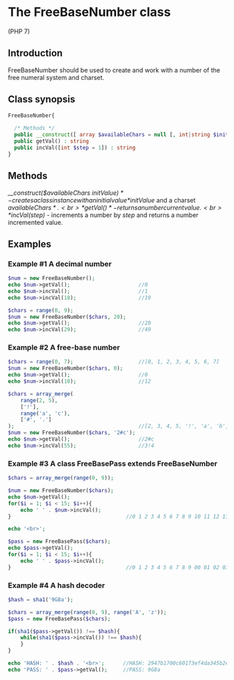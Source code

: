 # The FreeBaseNumber class
(PHP 7)

## Introduction
FreeBaseNumber should be used to create and work with a number of the free numeral system and charset.

## Class synopsis
```php
FreeBaseNumber{
  
  /* Methods */
  public __construct([ array $availableChars = null [, int|string $initValue = null]]) : Object
  public getVal() : string
  public incVal([int $step = 1]) : string
}
```

## Methods
*__construct($availableChars $initValue)* - creates a class instance with an initial value *$initValue* and a charset *$availableChars*.<br>
*getVal()* - returns a number current value.<br>
*incVal($step)* - increments a number by *step* and returns a number incremented value.

## Examples
### Example #1 A decimal number
```php
$num = new FreeBaseNumber();
echo $num->getVal();                      //0
echo $num->incVal();                      //1
echo $num->incVal(18);                    //19

$chars = range(0, 9);
$num = new FreeBaseNumber($chars, 20);
echo $num->getVal();                      //20
echo $num->incVal(29);                    //49
```

### Example #2 A free-base number
```php
$chars = range(0, 7);                     //[0, 1, 2, 3, 4, 5, 6, 7]
$num = new FreeBaseNumber($chars, 0);
echo $num->getVal();                      //0
echo $num->incVal(10);                    //12

$chars = array_merge(
    range(2, 5),
    ['!'],
    range('a', 'c'),
    ['#', '.']
);                                        //[2, 3, 4, 5, '!', 'a', 'b', 'c', '#', '.']
$num = new FreeBaseNumber($chars, '2#c');
echo $num->getVal();                      //2#c
echo $num->incVal(55);                    //3!4
```
### Example #3 A class FreeBasePass extends FreeBaseNumber
```php
$chars = array_merge(range(0, 9));

$num = new FreeBaseNumber($chars);
echo $num->getVal();
for($i = 1; $i < 15; $i++){
    echo ' ' . $num->incVal();
}                                     //0 1 2 3 4 5 6 7 8 9 10 11 12 13 14

echo '<br>';

$pass = new FreeBasePass($chars);
echo $pass->getVal();
for($i = 1; $i < 15; $i++){
    echo ' ' . $pass->incVal();
}                                     //0 1 2 3 4 5 6 7 8 9 00 01 02 03 04
```

### Example #4 A hash decoder
```php
$hash = sha1('9G8a');

$chars = array_merge(range(0, 9), range('A', 'z'));
$pass = new FreeBasePass($chars);

if(sha1($pass->getVal()) !== $hash){
    while(sha1($pass->incVal()) !== $hash){
    }
}

echo 'HASH: ' . $hash . '<br>';      //HASH: 2947b1700c60173ef4da345b2e46641c91168984
echo 'PASS: ' . $pass->getVal();     //PASS: 9G8a
```
